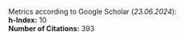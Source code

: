 Metrics according to Google Scholar (_23.06.2024_):<br/>
**h-Index:** 10<br/>
**Number of Citations:** 393<br/>
